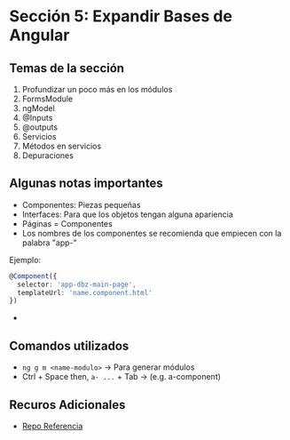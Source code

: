 # Sección 5: Expandir Bases de Angular

## Temas de la sección
1. Profundizar un poco más en los módulos
2. FormsModule
3. ngModel
4. @Inputs
5. @outputs
6. Servicios
7. Métodos en servicios
8. Depuraciones

## Algunas notas importantes
- Componentes: Piezas pequeñas
- Interfaces: Para que los objetos tengan alguna apariencia
- Páginas = Componentes
- Los nombres de los componentes se recomienda que empiecen con la palabra "app-"

Ejemplo:
```TypeScript
@Component({
  selector: 'app-dbz-main-page',
  templateUrl: 'name.component.html'
})
```
- 

## Comandos utilizados

- `ng g m <name-modulo>` -> Para generar módulos
- Ctrl + Space then, `a- ...` + Tab -> (e.g. a-component)

## Recuros Adicionales
- [Repo Referencia](https://github.com/Klerith/angular-bases/tree/fin-seccion-5)